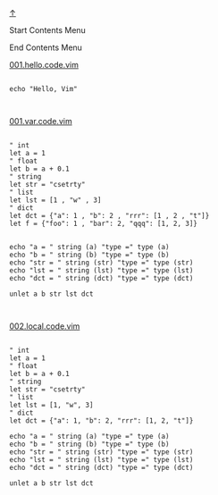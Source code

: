 
<!-- [[__TOC_]] -->

<a name=top></a>
<a class=top-link hide href=#top>↑</a>

Start Contents Menu

<!-- TOC tocDepth:1..6 chapterDepth:1..6 -->

<!-- /TOC -->

End Contents Menu

<!--
CMND: ufl_stl0 4 cntx.ins.d cntx.res.md

PPWD: /home/st/REPOBARE/_repo/NBash/.arb/util/gvim.ram/.grot/jenyay.exa.d

FLOW: /home/st/REPOBARE/_repo/sta/.d/.st_rc_d.data.d/ufl_stl0/.flow.d/009_dr2m

DATE: 1731129767_09112024122247

DATX: 1731129767
-->


[001.hello.code.vim](/REPOBARE/_repo/NBash/.arb/util/gvim.ram/.grot/jenyay.exa.d/cntx.ins.d/001.les/001.hello.code.vim)


```vim

echo "Hello, Vim"
 


```

[001.var.code.vim](/REPOBARE/_repo/NBash/.arb/util/gvim.ram/.grot/jenyay.exa.d/cntx.ins.d/002.les/001.var.code.vim)


```vim

" int
let a = 1
" float 
let b = a + 0.1
" string
let str = "csetrty"
" list
let lst = [1 , "w" , 3]
" dict
let dct = {"a": 1 , "b": 2 , "rrr": [1 , 2 , "t"]}
let f = {"foo": 1 , "bar": 2, "qqq": [1, 2, 3]}


echo "a = " string (a) "type =" type (a)
echo "b = " string (b) "type =" type (b)
echo "str = " string (str) "type =" type (str)
echo "lst = " string (lst) "type =" type (lst)
echo "dct = " string (dct) "type =" type (dct)

unlet a b str lst dct
 


```

[002.local.code.vim](/REPOBARE/_repo/NBash/.arb/util/gvim.ram/.grot/jenyay.exa.d/cntx.ins.d/002.les/002.local.code.vim)


```vim

" int
let a = 1
" float 
let b = a + 0.1
" string
let str = "csetrty"
" list
let lst = [1, "w", 3]
" dict
let dct = {"a": 1, "b": 2, "rrr": [1, 2, "t"]}

echo "a = " string (a) "type =" type (a)
echo "b = " string (b) "type =" type (b)
echo "str = " string (str) "type =" type (str)
echo "lst = " string (lst) "type =" type (lst)
echo "dct = " string (dct) "type =" type (dct)

unlet a b str lst dct
 


```



